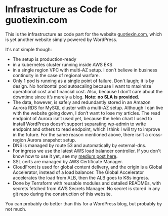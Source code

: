 # Infrastructure as Code for guotiexin.com

This is the infrastructure as code part for the website [guotiexin.com](https://www.guotiexin.com), which is yet another website simply powered by WordPress.

It's not simple though:

- The setup is production-ready
- in a kubernetes cluster running inside AWS EKS
- in a single region VPC with multi-AZ setup. I don’t believe in business continuity in the case of regional warfare.
- Only 1 pod is running as a single point of failure. Don't laugh; it is by design. No horizontal pod autoscaling because I want to maximize operational cost and financial cost. Also, because I don’t care about the downtime since it’s merely a blog. **Note: no SLA is provided.**
- The data, however, is safely and redundantly stored in an Amazon Aurora RDS for MySQL cluster with a multi-AZ setup. Although I can live with the website going down, I don’t want to lose my articles. The read endpoint of Aurora isn’t used yet, because the helm chart I used to install WordPress doesn’t support separating wp-admin to write endpoint and others to read endpoint, which I think I will try to improve in the future. For the same reason mentioned above, there isn’t a cross-region Aurora snapshot setup.
- DNS is managed by route 53 and automatically by external-dns.
- For ingress we use the latest AWS load balancer controller. If you don't know how to use it yet, see my [medium post here](https://medium.com/devops-dudes/running-the-latest-aws-load-balancer-controller-in-your-aws-eks-cluster-9d59cdc1db98).
- SSL certs are managed by AWS Certificate Manager.
- CloudFront is used for global content delivery, and the origin is a Global Accelerator, instead of a load balancer. The Global Accelerator accelerates the load from ALB, then the ALB goes to K8s ingress.
- Done by Terraform with reusable modules and detailed READMEs, with secrets fetched from AWS Secrets Manager. No secret is stored in any git repo during the construction of this website.

You can probably do better than this for a WordPress blog, but probably by not much.
